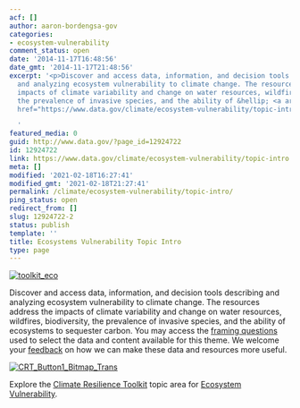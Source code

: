 ```yaml
---
acf: []
author: aaron-bordengsa-gov
categories:
- ecosystem-vulnerability
comment_status: open
date: '2014-11-17T16:48:56'
date_gmt: '2014-11-17T21:48:56'
excerpt: '<p>Discover and access data, information, and decision tools describing
  and analyzing ecosystem vulnerability to climate change. The resources address the
  impacts of climate variability and change on water resources, wildfires, biodiversity,
  the prevalence of invasive species, and the ability of &hellip; <a aria-describedby="post-title-12924722"
  href="https://www.data.gov/climate/ecosystem-vulnerability/topic-intro">Continued</a></p>

  '
featured_media: 0
guid: http://www.data.gov/?page_id=12924722
id: 12924722
link: https://www.data.gov/climate/ecosystem-vulnerability/topic-intro
meta: []
modified: '2021-02-18T16:27:41'
modified_gmt: '2021-02-18T21:27:41'
permalink: /climate/ecosystem-vulnerability/topic-intro/
ping_status: open
redirect_from: []
slug: 12924722-2
status: publish
template: ''
title: Ecosystems Vulnerability Topic Intro
type: page
---
```

[![toolkit_eco](https://s3.amazonaws.com/bsp-ocsit-prod-east-appdata/datagov/wordpress/2014/03/toolkit_eco-300x300.jpg)](https://s3.amazonaws.com/bsp-ocsit-prod-east-appdata/datagov/wordpress/2014/03/toolkit_eco.jpg)


Discover and access data, information, and decision tools describing and analyzing ecosystem vulnerability to climate change. The resources address the impacts of climate variability and change on water resources, wildfires, biodiversity, the prevalence of invasive species, and the ability of ecosystems to sequester carbon. You may access the [framing questions](http://www.data.gov/climate/ecosystem-vulnerability/ecosystem-vulnerability-framing-questions/ "Ecosystem Vulnerability Framing Questions") used to select the data and content available for this theme. We welcome your [feedback](/climate/climate-feedback/) on how we can make these data and resources more useful.



[![CRT_Button1_Bitmap_Trans](https://s3.amazonaws.com/bsp-ocsit-prod-east-appdata/datagov/wordpress/2014/03/CRT_Button1_Bitmap_Trans-300x118.png)](http://toolkit.climate.gov)


Explore the [Climate Resilience Toolkit](http://toolkit.climate.gov) topic area for [Ecosystem Vulnerability](http://toolkit.climate.gov/topics/ecosystem-vulnerability).




